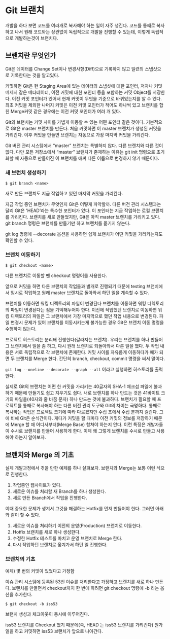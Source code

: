 # Git 브랜치

개발을 하다 보면 코드를 여러개로 복사해야 하는 일이 자주 생긴다. 코드를 통째로 복사하고 나서 원래 코드와는 상관없이 독립적으로 개발을 진행할 수 있는데, 이렇게 독립적으로 개발하는것이 브랜치다.

## 브랜치란 무엇인가

Git은 데이터를 Change Set이나 변경사항(Diff)으로 기록하지 않고 일련의 스냅샷으로 기록한다는 것을 알고있다.

커밋하면 Git은 현 Staging Area에 있는 데이터의 스냅샷에 대한 포인터, 저자나 커밋 메세지 같은 메타데이터, 이전 커밋에 대한 포인터 등을 포함하는 커밋 Object를 저장한다. 이전 커밋 포인터가 있어서 현재 커밋이 무엇을 기준으로 바뀌었는지를 알 수 있다. 최초 커밋을 제외한 나머지 커밋은 이전 커밋 포인터가 적어도 하나씩 있고 브랜치를 합친 Merge커밋 같은 경우에는 이전 커밋 포인터가 여러 개 있다.

Git의 브랜치는 커밋 사이를 가볍게 이동할 수 있는 어떤 포인터 같은 것이다. 기본적으로 Git은 master 브랜치를 만든다. 처음 커밋하면 이 master 브랜치가 생성된 커밋을 가리킨다. 이후 커밋을 만들면 브랜치는 자동으로 가장 마지막 커밋을 가리킨다.

Git 버전 관리 시스템에서 “master” 브랜치는 특별하지 않다. 다른 브랜치와 다른 것이 없다. 다만 모든 저장소에서 “master” 브랜치가 존재하는 이유는 git init 명령으로 초기화할 때 자동으로 만들어진 이 브랜치를 애써 다른 이름으로 변경하지 않기 때문이다.

### 새 브런치 생성하기

`$ git branch <name>`

새로 만든 브랜치도 지금 작업하고 있던 마지막 커밋을 가리킨다.

지금 작업 중인 브랜치가 무엇인지 Git은 어떻게 파악할까. 다른 버전 관리 시스템과는 달리 Git은 'HEAD’라는 특수한 포인터가 있다. 이 포인터는 지금 작업하는 로컬 브랜치를 가리킨다. 브랜치를 새로 만들었지만, Git은 아직 master 브랜치를 가리키고 있다. git branch 명령은 브랜치를 만들기만 하고 브랜치를 옮기지 않는다.

git log 명령에 --decorate 옵션을 사용하면 쉽게 브랜치가 어떤 커밋을 가리키는지도 확인할 수 있다.

### 브랜치 이동하기

`$ git checkout <name>`

다른 브랜치로 이동할 땐 checkout 명령어를 사용한다.

앞으로 커밋을 하면 다른 브랜치의 작업들과 별개로 진행되기 때문에 testing
브랜치에서 임시로 작업하고 원래 master 브랜치로 돌아와서 하던 일을 계속할 수 있다.

브랜치를 이동하면 워킹 디렉토리의 파일이 변경된다
브랜치를 이동하면 워킹 디렉토리의 파일이 변경된다는 점을 기억해두어야 한다. 이전에 작업했던
브랜치로 이동하면 워킹 디렉토리의 파일은 그 브랜치에서 가장 마지막으로 했던 작업 내용으로
변경된다. 파일 변경시 문제가 있어 브랜치를 이동시키는게 불가능한 경우 Git은 브랜치 이동 명령을
수행하지 않는다.

프로젝트 히스토리는 분리돼 진행한다(갈라지는 브랜치). 우리는 브랜치를 하나 만들어 그 브랜치에서 일을 좀 하고, 다시 원래 브랜치로 되돌아와서 다른 일을 했다. 두 작업 내용은 서로 독립적으로 각 브랜치에 존재한다. 커밋 사이를 자유롭게 이동하다가 때가 되면 두 브랜치를 Merge 한다. 간단히 branch, checkout, commit 명령을 써서 말이다.

`git log --oneline --decorate --graph --all` 이라고 실행하면 히스토리를 출력한다.

실제로 Git의 브랜치는 어떤 한 커밋을 가리키는 40글자의 SHA-1 체크섬 파일에 불과하기 때문에 만들기도 쉽고
지우기도 쉽다. 새로 브랜치를 하나 만드는 것은 41바이트 크기의 파일을(40자와 줄 바꿈 문자) 하나 만드는 것에
불과하다. 브랜치가 필요할 때 프로젝트를 통째로 복사해야 하는 다른 버전 관리 도구와 Git의 차이는 극명하다. 통째로 복사하는 작업은 프로젝트 크기에 따라 다르겠지만 수십 초에서 수십 분까지 걸린다. 그에 비해 Git은 순식간이다. 게다가 커밋을 할 때마다 이전 커밋의 정보를 저장하기 때문에 Merge 할 때 어디서부터(Merge Base) 합쳐야 하는지 안다. 이런 특징은 개발자들이 수시로 브랜치를 만들어 사용하게 한다. 이제 왜 그렇게 브랜치를 수시로 만들고 사용해야 하는지 알아보자.

## 브랜치와 Merge 의 기초

실제 개발과정에서 겪을 만한 예제를 하나 살펴보자. 브랜치와 Merge는 보통 이런 식으로 진행한다.

1. 작업중인 웹사이트가 있다.
2. 새로운 이슈를 처리할 새 Branch를 하나 생성한다.
3. 새로 만든 Branch에서 작업을 진행한다.

이때 중요한 문제가 생겨서 그것을 해결하는 Hotfix를 먼저 만들어야 한다. 그러면 아래와 같이 할 수 있다.

1. 새로운 이슈를 처리하기 이전의 운영(Production) 브랜치로 이동한다.
2. Hotfix 브랜치를 새로 하나 생성한다.
3. 수정한 Hotfix 테스트를 마치고 운영 브랜치로 Merge 한다.
4. 다시 작업하던 브랜치로 옮겨가서 하던 일 진행한다.

### 브랜치의 기초

예제) 몇 번의 커밋이 있었다고 가정함

이슈 관리 시스템에 등록된 53번 이슈를 처리한다고 가정하고 브랜치를 새로 하나 만든다. 브랜치를 만들면서 checkout까지 한 번에 하려면 git checkout 명령에 -b 라는 옵션을 추가한다.

`$ git checkout -b iss53`

브랜치 생성과 체크아웃이 동시에 이루어진다.

iss53 브랜치를 Checkout 했기 때문에(즉, HEAD 는 iss53 브랜치를 가리킨다) 뭔가 일을 하고 커밋하면 iss53 브랜치가 앞으로 나아간다.
